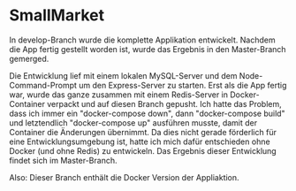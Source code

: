 # SmallMarket

In develop-Branch wurde die komplette Applikation entwickelt. Nachdem die App fertig gestellt worden ist, wurde das Ergebnis in den Master-Branch gemerged.

Die Entwicklung lief mit einem lokalen MySQL-Server und dem Node-Command-Prompt um den Express-Server zu starten. Erst als die App fertig war, wurde das ganze zusammen mit einem Redis-Server in Docker-Container verpackt und auf diesen Branch gepusht. Ich hatte das Problem, dass ich immer ein "docker-compose down", dann "docker-compose build" und letztendlich "docker-compose up" ausführen musste, damit der Container die Änderungen übernimmt. Da dies nicht gerade förderlich für eine Entwicklungsumgebung ist, hatte ich mich dafür entschieden ohne Docker (und ohne Redis) zu entwickeln. Das Ergebnis dieser Entwicklung findet sich im Master-Branch.

Also: Dieser Branch enthält die Docker Version der Appliaktion.
